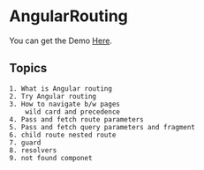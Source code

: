 # AngularRouting

You can get the Demo [Here](https://angular-routing-pearl.vercel.app/).

## Topics 
    1. What is Angular routing
    2. Try Angular routing 
    3. How to navigate b/w pages
        wild card and precedence
    4. Pass and fetch route parameters
    5. Pass and fetch query parameters and fragment 
    6. child route nested route
    7. guard
    8. resolvers
    9. not found componet
